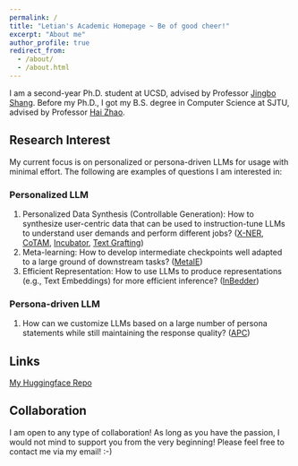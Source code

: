```yaml
---
permalink: /
title: "Letian's Academic Homepage ~ Be of good cheer!"
excerpt: "About me"
author_profile: true
redirect_from: 
  - /about/
  - /about.html
---
```


I am a second-year Ph.D. student at UCSD, advised by Professor [Jingbo Shang](https://shangjingbo1226.github.io/). Before my Ph.D., I got my B.S. degree in Computer Science at SJTU, advised by Professor [Hai Zhao](https://bcmi.sjtu.edu.cn/home/zhaohai/). 

Research Interest
------
My current focus is on personalized or persona-driven LLMs for usage with minimal effort. The following are examples of questions I am interested in:


### Personalized LLM

1. Personalized Data Synthesis (Controllable Generation): How to synthesize user-centric data that can be used to instruction-tune LLMs to understand user demands and perform different jobs? ([X-NER](https://aclanthology.org/2023.findings-emnlp.908/), [CoTAM](https://aclanthology.org/2024.findings-acl.1/), [Incubator](https://arxiv.org/abs/2404.10877), [Text Grafting](https://arxiv.org/abs/2406.11115))
2. Meta-learning: How to develop intermediate checkpoints well adapted to a large ground of downstream tasks? ([MetaIE](https://arxiv.org/abs/2404.00457))
3. Efficient Representation: How to use LLMs to produce representations (e.g., Text Embeddings) for more efficient inference? ([InBedder](https://aclanthology.org/2024.acl-long.27/))

### Persona-driven LLM

1. How can we customize LLMs based on a large number of persona statements while still maintaining the response quality? ([APC](https://arxiv.org/abs/2405.07726))

Links
------
[My Huggingface Repo](https://huggingface.co/KomeijiForce)

Collaboration
------
I am open to any type of collaboration! As long as you have the passion, I would not mind to support you from the very beginning! Please feel free to contact me via my email! :-)
